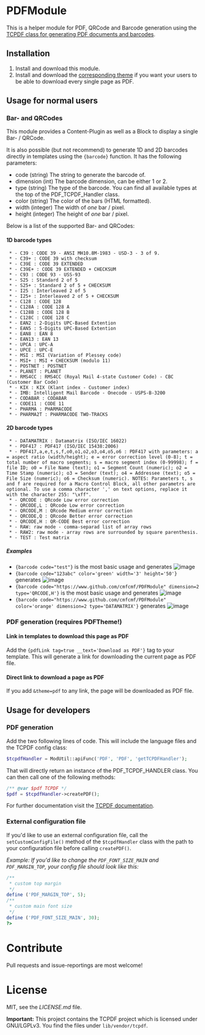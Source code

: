 PDFModule
===========

This is a helper module for PDF, QRCode and Barcode generation using the [TCPDF class for generating PDF documents and barcodes](http://www.tcpdf.org/).

## Installation

1. Install and download this module.
2. Install and download the [corresponding theme](https://github.com/cmfcmf/PDFTheme) if you want your users to be able to download every single page as PDF.

## Usage for normal users

### Bar- and QRCodes

This module provides a Content-Plugin as well as a Block to display a single Bar- / QRCode.

It is also possible (but not recommend) to generate 1D and 2D barcodes directly in templates using the `{barcode}`
function. It has the following parameters:

- code  (string)   The string to generate the barcode of.
- dimension (int)  The barcode dimension, can be either 1 or 2.
- type (string)    The type of the barcode. You can find all available types at the top of the PDF_TCPDF_Handler class.
- color (string)   The color of the bars (HTML formatted).
- width (integer)  The width of *one* bar / pixel.
- height (integer) The height of *one* bar / pixel.

Below is a list of the supported Bar- and QRCodes:

#### 1D barcode types

     * - C39 : CODE 39 - ANSI MH10.8M-1983 - USD-3 - 3 of 9.
     * - C39+ : CODE 39 with checksum
     * - C39E : CODE 39 EXTENDED
     * - C39E+ : CODE 39 EXTENDED + CHECKSUM
     * - C93 : CODE 93 - USS-93
     * - S25 : Standard 2 of 5
     * - S25+ : Standard 2 of 5 + CHECKSUM
     * - I25 : Interleaved 2 of 5
     * - I25+ : Interleaved 2 of 5 + CHECKSUM
     * - C128 : CODE 128
     * - C128A : CODE 128 A
     * - C128B : CODE 128 B
     * - C128C : CODE 128 C
     * - EAN2 : 2-Digits UPC-Based Extention
     * - EAN5 : 5-Digits UPC-Based Extention
     * - EAN8 : EAN 8
     * - EAN13 : EAN 13
     * - UPCA : UPC-A
     * - UPCE : UPC-E
     * - MSI : MSI (Variation of Plessey code)
     * - MSI+ : MSI + CHECKSUM (modulo 11)
     * - POSTNET : POSTNET
     * - PLANET : PLANET
     * - RMS4CC : RMS4CC (Royal Mail 4-state Customer Code) - CBC (Customer Bar Code)
     * - KIX : KIX (Klant index - Customer index)
     * - IMB: Intelligent Mail Barcode - Onecode - USPS-B-3200
     * - CODABAR : CODABAR
     * - CODE11 : CODE 11
     * - PHARMA : PHARMACODE
     * - PHARMA2T : PHARMACODE TWO-TRACKS

#### 2D barcode types

     * - DATAMATRIX : Datamatrix (ISO/IEC 16022)
     * - PDF417 : PDF417 (ISO/IEC 15438:2006)
     * - PDF417,a,e,t,s,f,o0,o1,o2,o3,o4,o5,o6 : PDF417 with parameters: a = aspect ratio (width/height); e = error correction level (0-8); t = total number of macro segments; s = macro segment index (0-99998); f = file ID; o0 = File Name (text); o1 = Segment Count (numeric); o2 = Time Stamp (numeric); o3 = Sender (text); o4 = Addressee (text); o5 = File Size (numeric); o6 = Checksum (numeric). NOTES: Parameters t, s and f are required for a Macro Control Block, all other parametrs are optional. To use a comma character ',' on text options, replace it with the character 255: "\xff".
     * - QRCODE : QRcode Low error correction
     * - QRCODE,L : QRcode Low error correction
     * - QRCODE,M : QRcode Medium error correction
     * - QRCODE,Q : QRcode Better error correction
     * - QRCODE,H : QR-CODE Best error correction
     * - RAW: raw mode - comma-separad list of array rows
     * - RAW2: raw mode - array rows are surrounded by square parenthesis.
     * - TEST : Test matrix

##### Examples

- `{barcode code="test"}` is the most basic usage and generates ![image](https://f.cloud.github.com/assets/2145092/376645/f8e146ea-a448-11e2-988b-f66020079cd8.png)
- `{barcode code="123abc" color='green' width='3' height='50'}` generates ![image](https://camo.githubusercontent.com/c29532b1f6eb9256a1738ee229d4936470045d03/68747470733a2f2f662e636c6f75642e6769746875622e636f6d2f6173736574732f323134353039322f3337363634362f32313661666564302d613434392d313165322d383533392d3665356261356531393164622e706e67)
- `{barcode code="https://www.github.com/cmfcmf/PDFModule" dimension=2 type='QRCODE,H'}` is the most basic usage and generates
![image](https://f.cloud.github.com/assets/2145092/376648/2a8eb6d2-a449-11e2-82c9-30c8ee250f44.png)
- `{barcode code="https://www.github.com/cmfcmf/PDFModule" color='orange' dimension=2 type='DATAMATRIX'}` generates
![image](https://f.cloud.github.com/assets/2145092/376649/39103c44-a449-11e2-9938-f680a59177e5.png)

### PDF generation (requires PDFTheme!)

#### Link in templates to download this page as PDF
Add the `{pdfLink tag=true __text='Download as PDF'}` tag to your template. This will generate a link for downloading the current page as PDF file.

#### Direct link to download a page as PDF
If you add `&theme=pdf` to any link, the page will be downloaded as PDF file.

## Usage for developers

### PDF generation
Add the two following lines of code. This will include the language files and the TCPDF config class:

```php
$tcpdfHandler = ModUtil::apiFunc('PDF', 'PDF', 'getTCPDFHandler');
```

That will directly return an instance of the PDF_TCPDF_HANDLER class. You can then call one of the following methods:
```php
/** @var $pdf TCPDF */
$pdf = $tcpdfHandler->createPDF();
```

For further documentation visit the [TCPDF documentation](http://www.tcpdf.org/doc/code/annotated.html).

### External configuration file

If you'd like to use an external configuration file, call the `setCustomConfigFile()` method of the `$tcpdfHandler`
class with the path to your configuration file before calling `createPDF()`.

*Example: If you'd like to change the `PDF_FONT_SIZE_MAIN` and `PDF_MARGIN_TOP`, your config file should look like this:*
```php
/**
 * custom top margin
 */
define ('PDF_MARGIN_TOP', 5);
/**
 * custom main font size
 */
define ('PDF_FONT_SIZE_MAIN', 30);
?>
```

# Contribute

Pull requests and issue-reportings are most welcome!

# License
MIT, see the *LICENSE.md* file.

**Important:** This project contains the TCPDF project which is licensed under GNU/LGPLv3. You find the files under `lib/vendor/tcpdf`.
